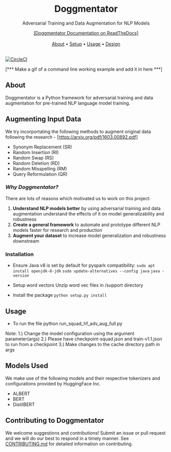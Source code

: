 <h1 align="center">Doggmentator</h1>
<p align="center">Adversarial Training and Data Augmentation for NLP Models</p>

<p align="center">
  <a href="">[Doggmentator Documentation on ReadTheDocs]</a> 
  <br> <br>
  <a href="#about">About</a> •
  <a href="#setup">Setup</a> •
  <a href="#usage">Usage</a> •
  <a href="#design">Design</a> 
  <br> <br>
</p>

[![CircleCI](https://circleci.com/gh/searchableai/Doggmentator.svg?style=shield&circle-token=de6470b621d1b07e54466dd087b85b80bcedf36c)](https://github.com/searchableai/Doggmentator)

[*** Make a gif of a command line working example and add it in here ***]

## About

Doggmentator is a Python framework for adversarial training and data augmentation for pre-trained NLP language model training.

## Augmenting Input Data
We try incorportating the following methods to augment original data following the research - 
[https://arxiv.org/pdf/1603.00892.pdf]
- Synonym Replacement (SR) 
- Random Insertion (RI)
- Random Swap (RS)
- Random Deletion (RD)
- Random Misspelling (RM)
- Query Reformulation (QR)

### *Why Doggmentator?*
There are lots of reasons which motivated us to work on this project:
1. **Understand NLP models better** by using adversarial training and data augmentation understand the effects of it on model generalizability and robustness
2. **Create a general framework** to automate and prototype different NLP models faster for research and production
3. **Augment your dataset** to increase model generalization and robustness downstream

### Installation
- Ensure Java v8 is set by default for pyspark compatibility:
```sudo apt install openjdk-8-jdk```
```sudo update-alternatives --config java```
```java -version```

- Setup word vectors
Unzip word vec files in /support directory

- Install the package
```python setup.py install```

## Usage
- To run the file
python run_squad_hf_adv_aug_full.py

Note:
1.) Change the model configuration using the argument parameter(args)
2.) Please have checkpoint-squad.json and train-v1.1.json to run from a checkpoint
3.) Make changes to the cache directory path in args

## Models Used
We make use of the following models and their respective tokenizers and configurations provided by HuggingFace Inc.
- ALBERT
- BERT
- DistilBERT

## Contributing to Doggmentator

We welcome suggestions and contributions! Submit an issue or pull request and we will do our best to respond in a timely manner.
See [CONTRIBUTING.md](https://github.com/searchableai/Doggmentator/blob/master/CONTRIBUTING.md) for detailed information on contributing.
